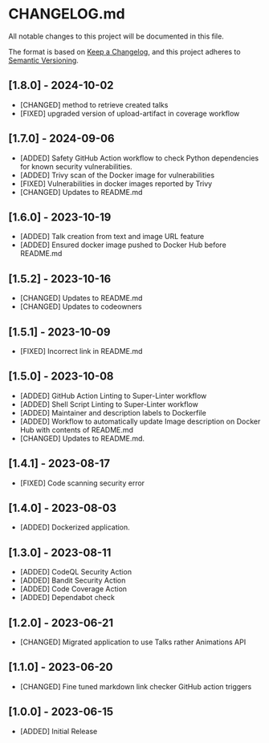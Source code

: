 # CHANGELOG.md

All notable changes to this project will be documented in this file.

The format is based on [Keep a Changelog](https://keepachangelog.com/en/1.0.0/),
and this project adheres to [Semantic Versioning](https://semver.org/spec/v2.0.0.html).

## [1.8.0] - 2024-10-02

- [CHANGED] method to retrieve created talks
- [FIXED] upgraded version of upload-artifact in coverage workflow

## [1.7.0] - 2024-09-06

- [ADDED] Safety GitHub Action workflow to check Python dependencies for known security vulnerabilities.
- [ADDED] Trivy scan of the Docker image for vulnerabilities
- [FIXED] Vulnerabilities in docker images reported by Trivy
- [CHANGED] Updates to README.md

## [1.6.0] - 2023-10-19

- [ADDED] Talk creation from text and image URL feature
- [ADDED] Ensured docker image pushed to Docker Hub before README.md

## [1.5.2] - 2023-10-16

- [CHANGED] Updates to README.md
- [CHANGED] Updates to codeowners

## [1.5.1] - 2023-10-09

- [FIXED] Incorrect link in README.md

## [1.5.0] - 2023-10-08

- [ADDED] GitHub Action Linting to Super-Linter workflow
- [ADDED] Shell Script Linting to Super-Linter workflow
- [ADDED] Maintainer and description labels to Dockerfile
- [ADDED] Workflow to automatically update Image description on Docker Hub with contents of README.md
- [CHANGED] Updates to README.md.

## [1.4.1] - 2023-08-17

- [FIXED] Code scanning security error

## [1.4.0] - 2023-08-03

- [ADDED] Dockerized application.

## [1.3.0] - 2023-08-11

- [ADDED] CodeQL Security Action
- [ADDED] Bandit Security Action
- [ADDED] Code Coverage Action
- [ADDED] Dependabot check

## [1.2.0] - 2023-06-21

- [CHANGED] Migrated application to use Talks rather Animations API

## [1.1.0] - 2023-06-20

- [CHANGED] Fine tuned markdown link checker GitHub action triggers

## [1.0.0] - 2023-06-15

- [ADDED] Initial Release

